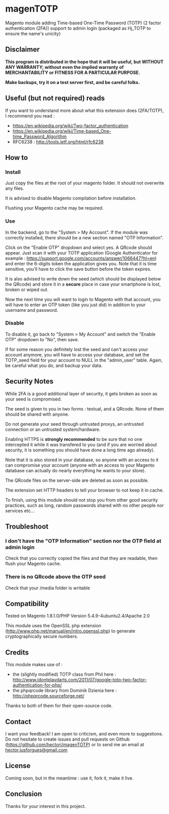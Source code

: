 magenTOTP
=========

Magento module adding Time-based One-Time Password (TOTP) (2 factor authentication (2FA)) support to admin login (packaged as Hj_TOTP to ensure the name's unicity)

## **Disclaimer**

**This program is distributed in the hope that it will be useful, but WITHOUT ANY WARRANTY; without even the implied warranty of MERCHANTABILITY or FITNESS FOR A PARTICULAR PURPOSE.**

**Make backups, try it on a test server first, and be careful folks.**

## Useful (but not required) reads

If you want to understand more about what this extension does (2FA/TOTP), I recommend you read :
- https://en.wikipedia.org/wiki/Two-factor_authentication
- https://en.wikipedia.org/wiki/Time-based_One-time_Password_Algorithm
- RFC6238 : http://tools.ietf.org/html/rfc6238

## How to

### Install

Just copy the files at the root of your magento folder. It should not overwrite any files.

It is advised to disable Magento compilation before installation.

Flushing your Magento cache may be required.

### Use

In the backend, go to the "System > My Account". If the module was correctly installed, there should be a new section named "OTP Information".

Click on the "Enable OTP" dropdown and select yes. A QRcode should appear. Just scan it with your TOTP application (Google Authenticator for example : https://support.google.com/accounts/answer/1066447?hl=en) and enter the 6-digits token the application gives you. Note that it is time sensitive, you'll have to click the save button before the token expires.

It is also advised to write down the seed (which should be displayed below the QRcode) and store it in a **secure** place in case your smartphone is lost, broken or wiped out.

Now the next time you will want to login to Magento with that account, you will have to enter an OTP token (like you just did) in addition to your username and password.

### Disable

To disable it, go back to "System > My Account" and switch the "Enable OTP" dropdown to "No", then save.

If for some reason you definitely lost the seed and can't access your account anymore, you will have to access your database, and set the TOTP_seed field for your account to NULL in the "admin_user" table. Again, be careful what you do, and backup your data.

## Security Notes

While 2FA is a good additional layer of security, it gets broken as soon as your seed is compromised.

The seed is given to you in two forms : textual, and a QRcode. None of them should be shared with anyone.

Do not generate your seed through untrusted proxys, an untrusted connection or an untrusted system/hardware.

Enabling HTTPS is **strongly recommended** to be sure that no one intercepted it while it was transfered to you (and if you are worried about security, it is something you should have done a long time ago already).

Note that it is also stored in your database, so anyone with an access to it can compromise your account (anyone with an access to your Magento database can actually do nearly everything he wants to your store).

The QRcode files on the server-side are deleted as soon as possible.

The extension set HTTP headers to tell your browser to not keep it in cache.

To finish, using this module should not stop you from other good security practices, such as long, random passwords shared with no other people nor services etc...

## Troubleshoot

### I don't have the "OTP Information" section nor the OTP field at admin login

Check that you correctly copied the files and that they are readable, then flush your Magento cache.

### There is no QRcode above the OTP seed

Check that your /media folder is writable

## Compatibility

Tested on Magento 1.8.1.0/PHP Version 5.4.9-4ubuntu2.4/Apache 2.0

This module uses the OpenSSL php extension (http://www.php.net/manual/en/intro.openssl.php) to generate cryptographically secure numbers.

## Credits

This module makes use of :

- the (slightly modified) TOTP class from Phil here : http://www.idontplaydarts.com/2011/07/google-totp-two-factor-authentication-for-php/
- the phpqrcode library from Dominik Dzienia here : http://phpqrcode.sourceforge.net/

Thanks to both of them for their open-source code.

## Contact

I want your feedback! I am open to criticism, and even more to suggestions. Do not hesitate to create issues and pull requests on Github (https://github.com/hectorj/magenTOTP) or to send me an email at hector.jusforgues@gmail.com

## License

Coming soon, but in the meantime : use it, fork it, make it live.

## Conclusion

Thanks for your interest in this project.
